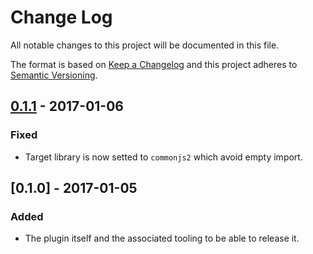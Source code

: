 # Change Log
All notable changes to this project will be documented in this file.

The format is based on [Keep a Changelog](http://keepachangelog.com/) 
and this project adheres to [Semantic Versioning](http://semver.org/).

## [0.1.1] - 2017-01-06
### Fixed
- Target library is now setted to `commonjs2` which avoid empty import.

## [0.1.0] - 2017-01-05
### Added
- The plugin itself and the associated tooling to be able to release it.

[0.1.1]: https://github.com/jlouazel/package-json-webpack-plugin/compare/v0.1.0...v0.1.1
